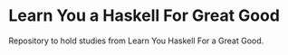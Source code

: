 # Learn You a Haskell For Great Good

Repository to hold studies from Learn You Haskell For a Great Good.
